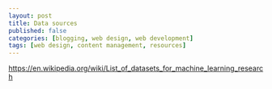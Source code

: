 ```yaml
---
layout: post
title: Data sources
published: false
categories: [blogging, web design, web development]
tags: [web design, content management, resources]
---
```

    
https://en.wikipedia.org/wiki/List_of_datasets_for_machine_learning_research

